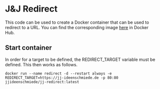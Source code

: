 # J&J Redirect

This code can be used to create a Docker container that can be used to redirect to a URL. You can find the corresponding image [here](https://hub.docker.com/r/jjideenschmiede/jj-redirect) in Docker Hub.

## Start container

In order for a target to be defined, the REDIRECT_TARGET variable must be defined. This then works as follows.

```console
docker run --name redirect -d --restart always -e REDIRECT_TARGET=https://jj-ideenschmiede.de -p 80:80 jjideenschmiede/jj-redirect:latest
```
